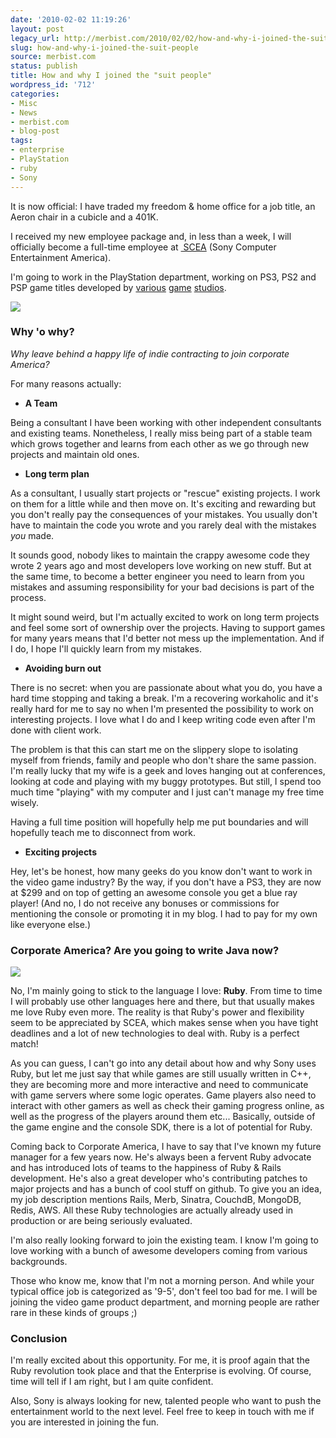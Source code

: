 ```yaml
---
date: '2010-02-02 11:19:26'
layout: post
legacy_url: http://merbist.com/2010/02/02/how-and-why-i-joined-the-suit-people/
slug: how-and-why-i-joined-the-suit-people
source: merbist.com
status: publish
title: How and why I joined the "suit people"
wordpress_id: '712'
categories:
- Misc
- News
- merbist.com
- blog-post
tags:
- enterprise
- PlayStation
- ruby
- Sony
---
```


It is now official: I have traded my freedom & home office for a job title, an Aeron chair in a cubicle and a 401K.

I received my new employee package and, in less than a week, I will officially become a full-time employee at [ SCEA](http://en.wikipedia.org/wiki/Sony_Computer_Entertainment_of_America) (Sony Computer Entertainment America).

I'm going to work in the PlayStation department, working on PS3, PS2 and PSP game titles developed by [various](http://www.naughtydog.com/) [game](http://en.wikipedia.org/wiki/SCE_Studio_San_Diego) [studios](http://en.wikipedia.org/wiki/Sony_Computer_Entertainment_Worldwide_Studios).


[![](http://merbist.com/wp-content/uploads/2010/02/sony_playstation_32-300x206.jpg)](http://merbist.com/wp-content/uploads/2010/02/sony_playstation_32.jpg)






### Why 'o why?


_Why leave behind a happy life of indie contracting to join corporate America?_

For many reasons actually:



	
  * **A Team**


Being a consultant I have been working with other independent consultants and existing teams. Nonetheless, I really miss being part of a stable team which grows together and learns from each other as we go through new projects and maintain old ones.

	
  * **Long term plan**


As a consultant, I usually start projects or "rescue" existing projects. I work on them for a little while and then move on. It's exciting and rewarding but you don't really pay the consequences of your mistakes. You usually don't have to maintain the code you wrote and you rarely deal with the mistakes _you_ made.

It sounds good, nobody likes to maintain the crappy awesome code they wrote 2 years ago and most developers love working on new stuff. But at the same time, to become a better engineer you need to learn from you mistakes and assuming responsibility for your bad decisions is part of the process.

It might sound weird, but I'm actually excited to work on long term projects and feel some sort of ownership over the projects. Having to support games for many years means that I'd better not mess up the implementation. And if I do, I hope I'll quickly learn from my mistakes.



	
  * **Avoiding burn out**


There is no secret: when you are passionate about what you do, you have a hard time stopping and taking a break. I'm a recovering workaholic and it's really hard for me to say no when I'm presented the possibility to work on interesting projects. I love what I do and I keep writing code even after I'm done with client work.

The problem is that this can start me on the slippery slope to isolating myself from friends, family and people who don't share the same passion. I'm really lucky that my wife is a geek and loves hanging out at conferences, looking at code and playing with my buggy prototypes. But still, I spend too much time "playing" with my computer and I just can't manage my free time wisely.

Having a full time position will hopefully help me put boundaries and will hopefully teach me to disconnect from work.


	
  * **Exciting projects**




Hey, let's be honest, how many geeks do you know don't want to work in the video game industry? By the way, if you don't have a PS3, they are now at $299 and on top of getting an awesome console you get a blue ray player! (And no, I do not receive any bonuses or commissions for mentioning the console or promoting it in my blog. I had to pay for my own like everyone else.)
  





### Corporate America? Are you going to write Java now?




![](http://farm2.static.flickr.com/1412/1264424156_24f4571b10.jpg)


No, I'm mainly going to stick to the language I love: **Ruby**.
From time to time I will probably use other languages here and there, but that usually makes me love Ruby even more. The reality is that Ruby's power and flexibility seem to be appreciated by SCEA, which makes sense when you have tight deadlines and a lot of new technologies to deal with. Ruby is a perfect match!

As you can guess, I can't go into any detail about how and why Sony uses Ruby, but let me just say that while games are still usually written in C++, they are becoming more and more interactive and need to communicate with game servers where some logic operates. Game players also need to interact with other gamers as well as check their gaming progress online, as well as the progress of the players around them etc... Basically, outside of the game engine and the console SDK, there is a lot of potential for Ruby.

Coming back to Corporate America, I have to say that I've known my future manager for a few years now. He's always been a fervent Ruby advocate and has introduced lots of teams to the happiness of Ruby & Rails development. He's also a great developer who's contributing patches to major projects and has a bunch of cool stuff on github. To give you an idea, my job description mentions Rails, Merb, Sinatra, CouchdB, MongoDB, Redis, AWS. All these Ruby technologies are actually already used in production or are being seriously evaluated.

I'm also really looking forward to join the existing team. I know I'm going to love working with a bunch of awesome developers coming from various backgrounds.

Those who know me, know that I'm not a morning person. And while your typical office job is categorized as '9-5', don't feel too bad for me. I will be joining the video game product department, and morning people are rather rare in these kinds of groups ;)


### Conclusion


I'm really excited about this opportunity. For me, it is proof again that the Ruby revolution took place and that the Enterprise is evolving. Of course, time will tell if I am right, but I am quite confident.

Also, Sony is always looking for new, talented people who want to push the entertainment world to the next level. Feel free to keep in touch with me if you are interested in joining the fun.
